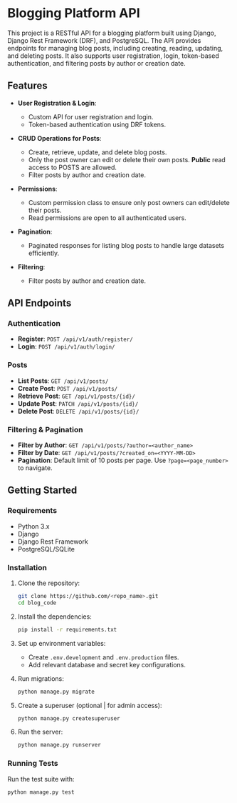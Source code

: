 # Blogging Platform API

This project is a RESTful API for a blogging platform built using Django, Django Rest Framework (DRF), and PostgreSQL. The API provides endpoints for managing blog posts, including creating, reading, updating, and deleting posts. It also supports user registration, login, token-based authentication, and filtering posts by author or creation date.

## Features

- **User Registration & Login**: 
  - Custom API for user registration and login.
  - Token-based authentication using DRF tokens.

- **CRUD Operations for Posts**: 
  - Create, retrieve, update, and delete blog posts.
  - Only the post owner can edit or delete their own posts. **Public** read access to POSTS are allowed.
  - Filter posts by author and creation date.

- **Permissions**:
  - Custom permission class to ensure only post owners can edit/delete their posts.
  - Read permissions are open to all authenticated users.

- **Pagination**:
  - Paginated responses for listing blog posts to handle large datasets efficiently.

- **Filtering**:
  - Filter posts by author and creation date.

## API Endpoints

### Authentication
- **Register**: `POST /api/v1/auth/register/`
- **Login**: `POST /api/v1/auth/login/`

### Posts
- **List Posts**: `GET /api/v1/posts/`
- **Create Post**: `POST /api/v1/posts/`
- **Retrieve Post**: `GET /api/v1/posts/{id}/`
- **Update Post**: `PATCH /api/v1/posts/{id}/`
- **Delete Post**: `DELETE /api/v1/posts/{id}/`

### Filtering & Pagination
- **Filter by Author**: `GET /api/v1/posts/?author=<author_name>`
- **Filter by Date**: `GET /api/v1/posts/?created_on=<YYYY-MM-DD>`
- **Pagination**: Default limit of 10 posts per page. Use `?page=<page_number>` to navigate.

## Getting Started

### Requirements
- Python 3.x
- Django
- Django Rest Framework
- PostgreSQL/SQLite

### Installation
1. Clone the repository:
    ```bash
    git clone https://github.com/<repo_name>.git
    cd blog_code
    ```

2. Install the dependencies:
    ```bash
    pip install -r requirements.txt
    ```

3. Set up environment variables:
    - Create `.env.development` and `.env.production` files.
    - Add relevant database and secret key configurations.

4. Run migrations:
    ```bash
    python manage.py migrate
    ```

5. Create a superuser (optional | for admin access):
    ```bash
    python manage.py createsuperuser
    ```

6. Run the server:
    ```bash
    python manage.py runserver
    ```

### Running Tests
Run the test suite with:
```bash
python manage.py test
